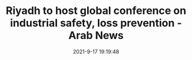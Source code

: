 ---
"title": "Riyadh to host global conference on industrial safety, loss prevention - Arab News"
"date": "2021-9-17 19:19:48"
"feed_name": "GOOGLENEWSINDUSTRIAL"
"feed_website": "https://news.google.com/search?q=industrial%2Bincident&hl=en-US&gl=US&ceid=US:en"
"feed_rss": "https://news.google.com/rss/search?q=industrial%2Bincident&hl=en-US&gl=US&ceid=US:en"
"link": "https://www.arabnews.com/node/1930751/saudi-arabia"
"file": "_posts/2021-1-1-ecef9afa4192e76b68ab21edfb244ddf0837f187.md"
"accident": "0"
"drilling": "0"
"dead": "0"
"injured": "0"
---